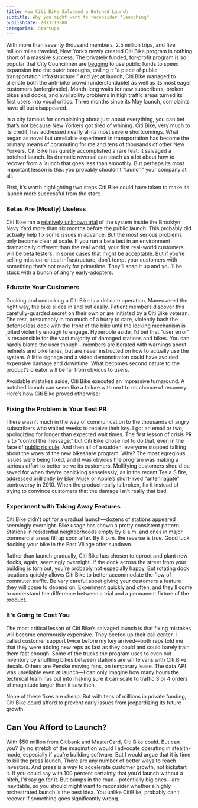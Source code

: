 ```yaml
---
title: How Citi Bike Salvaged a Botched Launch
subtitle: Why you might want to reconsider "launching"
publishDate: 2013-10-08
categories: Startups
---
```


With more than seventy thousand members, 2.5 million trips, and five million miles traveled, New York’s newly created Citi Bike program is nothing short of a massive success. The privately funded, for-profit program is so popular that City Councilmen are [begging](http://www.nydailynews.com/new-york/citi-bike-stuck-gear-article-1.1413269) to use public funds to speed expansion into the outer boroughs, calling it “a piece of public transportation infrastructure.” And yet at launch, Citi Bike managed to alienate both the anti-bike crowd (understandable) as well as its most eager customers (unforgivable). Month-long waits for new subscribers, broken bikes and docks, and availability problems in high traffic areas turned its first users into vocal critics. Three months since its May launch, complaints have all but disappeared.

In a city famous for complaining about just about everything, you can bet that’s not because New Yorkers got tired of whining. Citi Bike, very much to its credit, has addressed nearly all its most severe shortcomings. What began as novel but unreliable experiment in transportation has become the primary means of commuting for me and tens of thousands of other New Yorkers. Citi Bike has quietly accomplished a rare feat: it salvaged a botched launch. Its dramatic reversal can teach us a lot about how to recover from a launch that goes less than smoothly. But perhaps its most important lesson is this: you probably shouldn’t "launch" your company at all.

First, it’s worth highlighting two steps Citi Bike could have taken to make its launch more successful from the start:

### Betas Are (Mostly) Useless
Citi Bike ran a [relatively unknown trial](http://www.streetsblog.org/2012/10/23/citi-bike-kiosks-running-in-previews-for-brooklyn-navy-yard-workers/) of the system inside the Brooklyn Navy Yard more than six months before the public launch. This probably did actually help fix some issues in advance. But the most serious problems only become clear at scale. If you run a beta test in an environment dramatically different than the real world, your first real-world customers will be beta testers. In some cases that might be acceptable. But if you’re selling mission-critical infrastructure, don’t tempt your customers with something that’s not ready for primetime. They’ll snap it up and you’ll be stuck with a bunch of angry early-adopters.

### Educate Your Customers
Docking and undocking a Citi Bike is a delicate operation. Maneuvered the right way, the bike slides in and out easily. Patient members discover this carefully-guarded secret on their own or are initiated by a Citi Bike veteran. The rest, presumably in too much of a hurry to care, violently bash the defenseless dock with the front of the bike until the locking mechanism is jolted violently enough to engage. Hyperbole aside, I’d bet that “user error” is responsible for the vast majority of damaged stations and bikes. You can hardly blame the user though—members are berated with warnings about helmets and bike lanes, but are never instructed on how to actually use the system. A little signage and a video demonstration could have avoided expensive damage and downtime. What becomes second nature to the product’s creator will be far from obvious to users.

Avoidable mistakes aside, Citi Bike executed an impressive turnaround. A botched launch can seem like a failure with next to no chance of recovery. Here’s how Citi Bike proved otherwise:

### Fixing the Problem is Your Best PR
There wasn’t much in the way of communication to the thousands of angry subscribers who waited weeks to receive their key. I got an email or two, apologizing for longer than expected wait times. The first lesson of crisis PR is to “control the message,” but Citi Bike chose not to do that, even in the face of [public ridicule](http://observer.com/2013/07/gimme-an-s-gimme-an-h-shiti-bike-stickers-take-over-nyc-twitter/). And then all of a sudden, everyone stopped talking about the woes of the new bikeshare program. Why? The most egregious issues were being fixed, and it was obvious the program was making a serious effort to better serve its customers. Mollifying customers should be saved for when they’re panicking senselessly, as in the recent Tesla S fire, [addressed brilliantly by Elon Musk](http://www.teslamotors.com/blog/model-s-fire) or Apple’s short-lived “antennagate” controversy in 2010. When the product really is broken, fix it instead of trying to convince customers that the damage isn’t really that bad.

### Experiment with Taking Away Features
Citi Bike didn’t opt for a gradual launch—dozens of stations appeared seemingly overnight. Bike usage has shown a pretty consistent pattern. Stations in residential neighborhoods empty by 8 a.m. and ones in major commercial areas fill up soon after. By 8 p.m. the reverse is true. Good luck docking your bike in the East Village after sundown.

Rather than launch gradually, Citi Bike has chosen to uproot and plant new docks, again, seemingly overnight. If the dock across the street from your building is torn out, you’re probably not especially happy. But rotating dock locations quickly allows Citi Bike to better accommodate the flow of commuter traffic. Be very careful about giving your customers a feature they will come to depend on. Experiment quickly and often, and they’ll come to understand the difference between a trial and a permanent fixture of the product.

### It's Going to Cost You
The most critical lesson of Citi Bike’s salvaged launch is that fixing mistakes will become enormously expensive. They beefed up their call center. I called customer support twice before my key arrived—both reps told me that they were adding new reps as fast as they could and could barely train them fast enough. Some of the trucks the program uses to even out inventory by shuttling bikes between stations are white vans with Citi Bike decals. Others are Penske moving fans, on temporary lease. The data API was unreliable even at launch—I can only imagine how many hours the technical team has put into making sure it can scale to traffic 3 or 4 orders of magnitude larger than it saw then.

None of these fixes are cheap. But with tens of millions in private funding, Citi Bike could afford to prevent early issues from jeopardizing its future growth.

## Can You Afford to Launch?
With $50 million from Citibank and MasterCard, Citi Bike could. But can you? By no stretch of the imagination would I advocate operating in stealth-mode, especially if you’re building software. But I would argue that it is time to kill the press launch. There are any number of better ways to reach investors. And press is a way to accelerate customer growth, not kickstart it. If you could say with 100 percent certainty that you’d launch without a hitch, I’d say go for it. But bumps in the road—potentially big ones—are inevitable, so you should might want to reconsider whether a highly orchestrated launch is the best idea. You unlike CitiBike, probably can’t recover if something goes significantly wrong.